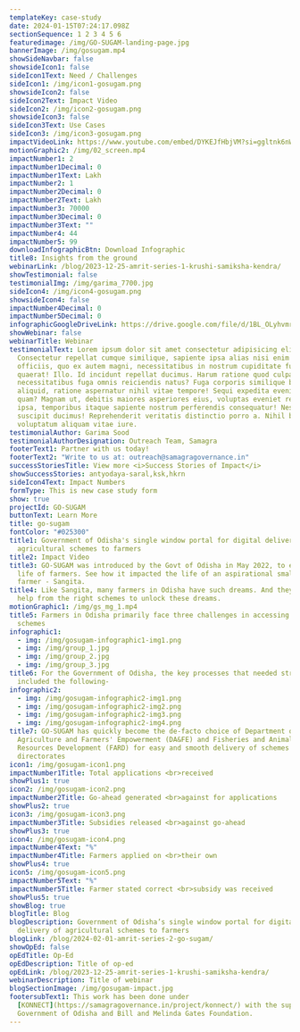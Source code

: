 ```yaml
---
templateKey: case-study
date: 2024-01-15T07:24:17.098Z
sectionSequence: 1 2 3 4 5 6
featuredimage: /img/GO-SUGAM-landing-page.jpg
bannerImage: /img/gosugam.mp4
showSideNavbar: false
showsideIcon1: false
sideIcon1Text: Need / Challenges
sideIcon1: /img/icon1-gosugam.png
showsideIcon2: false
sideIcon2Text: Impact Video
sideIcon2: /img/icon2-gosugam.png
showsideIcon3: false
sideIcon3Text: Use Cases
sideIcon3: /img/icon3-gosugam.png
impactVideoLink: https://www.youtube.com/embed/DYKEJfHbjVM?si=ggltnk6nWh966wG_
motionGraphic2: /img/02_screen.mp4
impactNumber1: 2
impactNumber1Decimal: 0
impactNumber1Text: Lakh
impactNumber2: 1
impactNumber2Decimal: 0
impactNumber2Text: Lakh
impactNumber3: 70000
impactNumber3Decimal: 0
impactNumber3Text: ""
impactNumber4: 44
impactNumber5: 99
downloadInfographicBtn: Download Infographic
title8: Insights from the ground
webinarLink: /blog/2023-12-25-amrit-series-1-krushi-samiksha-kendra/
showTestimonial: false
testimonialImg: /img/garima_7700.jpg
sideIcon4: /img/icon4-gosugam.png
showsideIcon4: false
impactNumber4Decimal: 0
impactNumber5Decimal: 0
infographicGoogleDriveLink: https://drive.google.com/file/d/1BL_OLyhvmrt9BsOCiSya-6UEOhJAAyyr/view?usp=drive_link
showWebinar: false
webinarTitle: Webinar
testimonialText: Lorem ipsum dolor sit amet consectetur adipisicing elit.
  Consectetur repellat cumque similique, sapiente ipsa alias nisi enim nesciunt
  officiis, quo ex autem magni, necessitatibus in nostrum cupiditate fugit
  quaerat! Illo. Id incidunt repellat ducimus. Harum ratione quod culpa illo
  necessitatibus fuga omnis reiciendis natus? Fuga corporis similique beatae sed
  aliquid, ratione aspernatur nihil vitae tempore! Sequi expedita eveniet iusto
  quam? Magnam ut, debitis maiores asperiores eius, voluptas eveniet repellendus
  ipsa, temporibus itaque sapiente nostrum perferendis consequatur! Nesciunt,
  suscipit ducimus! Reprehenderit veritatis distinctio porro a. Nihil blanditiis
  voluptatum aliquam vitae iure.
testimonialAuthor: Garima Sood
testimonialAuthorDesignation: Outreach Team, Samagra
footerText1: Partner with us today!
footerText2: "Write to us at: outreach@samagragovernance.in"
successStoriesTitle: View more <i>Success Stories of Impact</i>
showSuccessStories: antyodaya-saral,ksk,hkrn
sideIcon4Text: Impact Numbers
formType: This is new case study form
show: true
projectId: GO-SUGAM
buttonText: Learn More
title: go-sugam
fontColor: "#025300"
title1: Government of Odisha's single window portal for digital delivery of
  agricultural schemes to farmers
title2: Impact Video
title3: GO-SUGAM was introduced by the Govt of Odisha in May 2022, to ease the
  life of farmers. See how it impacted the life of an aspirational small scale
  farmer - Sangita.
title4: Like Sangita, many farmers in Odisha have such dreams. And they need
  help from the right schemes to unlock these dreams.
motionGraphic1: /img/gs_mg_1.mp4
title5: Farmers in Odisha primarily face three challenges in accessing the right
  schemes
infographic1:
  - img: /img/gosugam-infographic1-img1.png
  - img: /img/group_1.jpg
  - img: /img/group_2.jpg
  - img: /img/group_3.jpg
title6: For the Government of Odisha, the key processes that needed streamlining
  included the following-
infographic2:
  - img: /img/gosugam-infographic2-img1.png
  - img: /img/gosugam-infographic2-img2.png
  - img: /img/gosugam-infographic2-img3.png
  - img: /img/gosugam-infographic2-img4.png
title7: GO-SUGAM has quickly become the de-facto choice of Department of
  Agriculture and Farmers' Empowerment (DA&FE) and Fisheries and Animal
  Resources Development (FARD) for easy and smooth delivery of schemes across
  directorates
icon1: /img/gosugam-icon1.png
impactNumber1Title: Total applications <br>received
showPlus1: true
icon2: /img/gosugam-icon2.png
impactNumber2Title: Go-ahead generated <br>against for applications
showPlus2: true
icon3: /img/gosugam-icon3.png
impactNumber3Title: Subsidies released <br>against go-ahead
showPlus3: true
icon4: /img/gosugam-icon4.png
impactNumber4Text: "%"
impactNumber4Title: Farmers applied on <br>their own
showPlus4: true
icon5: /img/gosugam-icon5.png
impactNumber5Text: "%"
impactNumber5Title: Farmer stated correct <br>subsidy was received
showPlus5: true
showBlog: true
blogTitle: Blog
blogDescription: Government of Odisha’s single window portal for digital
  delivery of agricultural schemes to farmers
blogLink: /blog/2024-02-01-amrit-series-2-go-sugam/
showOpEd: false
opEdTitle: Op-Ed
opEdDescription: Title of op-ed
opEdLink: /blog/2023-12-25-amrit-series-1-krushi-samiksha-kendra/
webinarDescription: Title of webinar
blogSectionImage: /img/gosugam-impact.jpg
footersubText1: T﻿his work has been done under
  [KONNECT](https://samagragovernance.in/project/konnect/) with the support from
  Government of Odisha and Bill and Melinda Gates Foundation.
---
```

